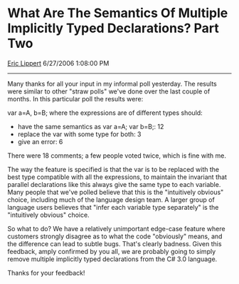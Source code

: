 # What Are The Semantics Of Multiple Implicitly Typed Declarations? Part Two

[Eric Lippert](https://social.msdn.microsoft.com/profile/Eric%20Lippert) 6/27/2006 1:08:00 PM

-----

Many thanks for all your input in my informal poll yesterday. The results were similar to other "straw polls" we've done over the last couple of months. In this particular poll the results were:

var a=A, b=B; where the expressions are of different types should:

  - have the same semantics as var a=A; var b=B;: 12
  - replace the var with some type for both: 3
  - give an error: 6

There were 18 comments; a few people voted twice, which is fine with me.

The way the feature is specified is that the var is to be replaced with the best type compatible with all the expressions, to maintain the invariant that parallel declarations like this always give the same type to each variable. Many people that we've polled believe that this is the "intuitively obvious" choice, including much of the language design team. A larger group of language users believes that "infer each variable type separately" is the "intuitively obvious" choice.

So what to do? We have a relatively unimportant edge-case feature where customers strongly disagree as to what the code "obviously" means, and the difference can lead to subtle bugs. That's clearly badness. Given this feedback, amply confirmed by you all, we are probably going to simply remove multiple implicitly typed declarations from the C\# 3.0 language.

Thanks for your feedback\!

